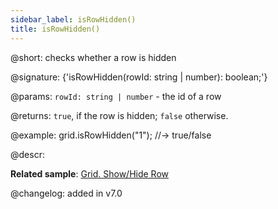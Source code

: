 ```yaml
---
sidebar_label: isRowHidden()
title: isRowHidden()
---          
```


@short: checks whether a row is hidden

@signature: {'isRowHidden(rowId: string | number): boolean;'}

@params:
`rowId: string | number` - the id of a row   

@returns:
`true`, if the row is hidden; `false` otherwise.

@example:
grid.isRowHidden("1"); //-> true/false

@descr:

**Related sample**: [Grid. Show/Hide Row](https://snippet.dhtmlx.com/8y83d6jv)

@changelog:
added in v7.0

[comment]: # (@relatedapi: grid/api/grid_hiderow_method.md grid/api/grid_showrow_method.md)
